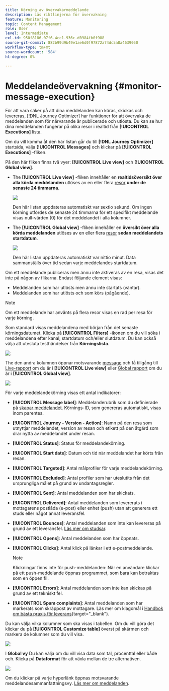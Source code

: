 ```yaml
---
title: Körning av övervakarmeddelande
description: Läs riktlinjerna för övervakning
feature: Monitoring
topic: Content Management
role: User
level: Intermediate
exl-id: 950f8186-07f6-4cc1-936c-d0984fb0f988
source-git-commit: 882b99d9b49e1ae6d0f97872a74dc5a8a4639050
workflow-type: tm+mt
source-wordcount: '584'
ht-degree: 0%

---
```


# Meddelandeövervakning {#monitor-message-execution}

För att vara säker på att dina meddelanden kan köras, skickas och levereras, [!DNL Journey Optimizer] har funktioner för att övervaka de meddelanden som för närvarande är publicerade och utlösta. Du kan se hur dina meddelanden fungerar på olika resor <!--and APIs--> i realtid från **[!UICONTROL Executions]** lista.

Om du vill komma åt den här listan går du till **[!DNL Journey Optimizer]** startsida, välja **[!UICONTROL Messages]** och klickar på **[!UICONTROL Executions]** -fliken.

På den här fliken finns två vyer: **[!UICONTROL Live view]** och **[!UICONTROL Global view]**.

* The **[!UICONTROL Live view]** -fliken innehåller en **realtidsöversikt över alla körda meddelanden** utlöses av en eller flera [resor](../building-journeys/journey.md) **under de senaste 24 timmarna**.

   ![](assets/message-execution-tab-live.png)

   Den här listan uppdateras automatiskt var sextio sekund. Om ingen körning utfördes de senaste 24 timmarna för ett specifikt meddelande visas null-värden (0) för det meddelandet i alla kolumner.

* The **[!UICONTROL Global view]** -fliken innehåller en **översikt över alla körda meddelanden** utlöses av en eller flera [resor](../building-journeys/journey.md) **sedan meddelandets startdatum**.

   ![](assets/message-execution-tab-global.png)

   Den här listan uppdateras automatiskt var nittio minut. Data sammanställs över tid sedan varje meddelandes startdatum.

Om ett meddelande publiceras men ännu inte aktiveras av en resa, visas det inte på någon av flikarna. Endast följande element visas:
* Meddelanden som har utlösts men ännu inte startats (väntar).
* Meddelanden som har utlösts och som körs (pågående).

>[!NOTE]
>
>Om ett meddelande har använts på flera resor visas en rad per resa för varje körning.

Som standard visas meddelandena med början från det senaste körningsdatumet. Klicka på **[!UICONTROL Filters]** -ikonen om du vill söka i meddelandena efter kanal, startdatum och/eller slutdatum. Du kan också välja att utesluta testhändelser från **Körningslista**.

![](assets/message-execution-tab-filters.png)

The <!--**[!UICONTROL Quick action]**-->den andra kolumnen öppnar motsvarande [message](create-message.md) och få tillgång till [Live-rapport](../reports/live-report.md) om du är i **[!UICONTROL Live view]** eller [Global rapport](../reports/global-report.md) om du är i **[!UICONTROL Global view]**.

![](assets/message-execution-open-live-report.png)

För varje meddelandekörning visas ett antal indikatorer:

* **[!UICONTROL Message label]**: Meddelanderubrik som du definierade på [skapar meddelandet](create-message.md). Körnings-ID, som genereras automatiskt, visas inom parentes.

   <!--**[!UICONTROL Execution ID]**: Automatically generated identifier.
  **[!UICONTROL Source]**: Name of the journey leveraging that message.-->

* **[!UICONTROL Journey - Version - Action]**: Namn på den resa som utnyttjar meddelandet, version av resan och etikett på den åtgärd som drar nytta av meddelandet under resan.

* **[!UICONTROL Status]**: Status för meddelandekörning.

* **[!UICONTROL Start date]**: Datum och tid när meddelandet har körts från resan.

* **[!UICONTROL Targeted]**: Antal målprofiler för varje meddelandekörning.

* **[!UICONTROL Excluded]**: Antal profiler som har uteslutits från det ursprungliga målet på grund av undantagsregler.

* **[!UICONTROL Sent]**: Antal meddelanden som har skickats.

* **[!UICONTROL Delivered]**: Antal meddelanden som levererats i mottagarens postlåda (e-post) eller enhet (push) utan att generera ett studs eller något annat leveransfel.

* **[!UICONTROL Bounces]**: Antal meddelanden som inte kan levereras på grund av ett leveransfel. [Läs mer om studsar](suppression-list.md).

* **[!UICONTROL Opens]**: Antal meddelanden som har öppnats.

* **[!UICONTROL Clicks]**: Antal klick på länkar i ett e-postmeddelande.

   >[!NOTE]
   >
   >Klickningar finns inte för push-meddelanden: När en användare klickar på ett push-meddelande öppnas programmet, som bara kan betraktas som en öppen fil.

* **[!UICONTROL Errors]**: Antal meddelanden som inte kan skickas på grund av ett tekniskt fel.

* **[!UICONTROL Spam complaints]**: Antal meddelanden som har markerats som skräppost av mottagare. Läs mer om klagomål i [Handbok om bästa praxis för leverans](https://experienceleague.adobe.com/docs/deliverability-learn/deliverability-best-practice-guide/metrics-for-deliverability/complaints.html#metrics-for-deliverability){target=&quot;_blank&quot;}.

Du kan välja vilka kolumner som ska visas i tabellen. Om du vill göra det klickar du på **[!UICONTROL Customize table]** överst på skärmen och markera de kolumner som du vill visa.

![](assets/message-execution-customize-table.png)

I **Global vy** Du kan välja om du vill visa data som tal, procenttal eller både och. Klicka på **Dataformat** för att växla mellan de tre alternativen.

![](assets/message-execution-data-format.png)

Om du klickar på varje hyperlänk öppnas motsvarande meddelandesammanfattningsvy. [Läs mer om meddelanden](create-message.md).
